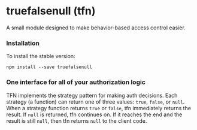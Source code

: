 truefalsenull (tfn)
=============
A small module designed to make behavior-based access control easier.

### Installation

To install the stable version:

```
npm install --save truefalsenull
```

### One interface for all of your authorization logic

TFN implements the strategy pattern for making auth decisions.  Each strategy (a function) can return one of three values: `true`, `false`, or `null`.  When a strategy function returns `true` or `false`, tfn immediately returns the result.  If `null` is returned, tfn continues on.  If it reaches the end and the result is still `null`, then tfn returns `null` to the client code.
